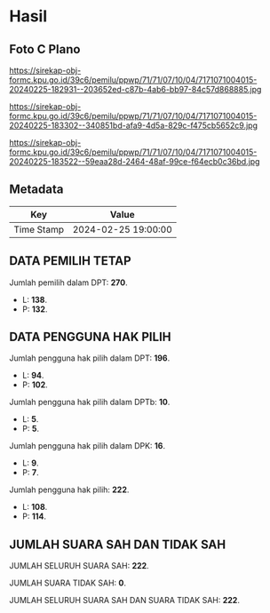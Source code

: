 # Hasil

## Foto C Plano

https://sirekap-obj-formc.kpu.go.id/39c6/pemilu/ppwp/71/71/07/10/04/7171071004015-20240225-182931--203652ed-c87b-4ab6-bb97-84c57d868885.jpg

https://sirekap-obj-formc.kpu.go.id/39c6/pemilu/ppwp/71/71/07/10/04/7171071004015-20240225-183302--340851bd-afa9-4d5a-829c-f475cb5652c9.jpg

https://sirekap-obj-formc.kpu.go.id/39c6/pemilu/ppwp/71/71/07/10/04/7171071004015-20240225-183522--59eaa28d-2464-48af-99ce-f64ecb0c36bd.jpg


## Metadata

| Key        | Value               |
| ---------- | ------------------- |
| Time Stamp | 2024-02-25 19:00:00 |


## DATA PEMILIH TETAP

Jumlah pemilih dalam DPT: **270**.
 * L: **138**.
 * P: **132**.

## DATA PENGGUNA HAK PILIH

Jumlah pengguna hak pilih dalam DPT: **196**.
 * L: **94**.
 * P: **102**.

Jumlah pengguna hak pilih dalam DPTb: **10**.
 * L: **5**.
 * P: **5**.

Jumlah pengguna hak pilih dalam DPK: **16**.
 * L: **9**.
 * P: **7**.

Jumlah pengguna hak pilih: **222**.
 * L: **108**.
 * P: **114**.

## JUMLAH SUARA SAH DAN TIDAK SAH

JUMLAH SELURUH SUARA SAH: **222**.

JUMLAH SUARA TIDAK SAH: **0**.

JUMLAH SELURUH SUARA SAH DAN SUARA TIDAK SAH: **222**.


